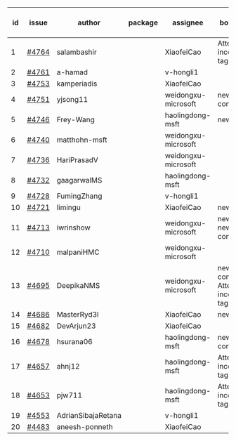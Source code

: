 | id | issue | author | package | assignee | bot advice | created date of issue | target release date | date from target |
| ------ | ------ | ------ | ------ | ------ | ------ | ------ | ------ | :-----: |
| 1 | [#4764](https://github.com/Azure/sdk-release-request/issues/4764) | salambashir |  | XiaofeiCao | Attention to inconsistent tag | 11-13 | 12-22 |  |
| 2 | [#4761](https://github.com/Azure/sdk-release-request/issues/4761) | a-hamad |  | v-hongli1 |  | 11-10 |  | 0 |
| 3 | [#4753](https://github.com/Azure/sdk-release-request/issues/4753) | kamperiadis |  | XiaofeiCao |  | 11-10 | 12-22 |  |
| 4 | [#4751](https://github.com/Azure/sdk-release-request/issues/4751) | yjsong11 |  | weidongxu-microsoft | new comment. | 11-09 | 11-24 |  |
| 5 | [#4746](https://github.com/Azure/sdk-release-request/issues/4746) | Frey-Wang |  | haolingdong-msft | new issue. | 11-09 | 11-24 |  |
| 6 | [#4740](https://github.com/Azure/sdk-release-request/issues/4740) | matthohn-msft |  | weidongxu-microsoft |  | 11-09 | 11-24 |  |
| 7 | [#4736](https://github.com/Azure/sdk-release-request/issues/4736) | HariPrasadV |  | weidongxu-microsoft |  | 11-08 | 11-24 |  |
| 8 | [#4732](https://github.com/Azure/sdk-release-request/issues/4732) | gaagarwalMS |  | haolingdong-msft |  | 11-08 | 11-24 |  |
| 9 | [#4728](https://github.com/Azure/sdk-release-request/issues/4728) | FumingZhang |  | v-hongli1 |  | 11-08 |  | 0 |
| 10 | [#4721](https://github.com/Azure/sdk-release-request/issues/4721) | limingu |  | XiaofeiCao | new issue. | 11-06 | 11-24 |  |
| 11 | [#4713](https://github.com/Azure/sdk-release-request/issues/4713) | iwrinshow |  | weidongxu-microsoft | new issue. new comment. | 11-06 | 11-24 |  |
| 12 | [#4710](https://github.com/Azure/sdk-release-request/issues/4710) | malpaniHMC |  | weidongxu-microsoft |  | 11-03 | 11-24 |  |
| 13 | [#4695](https://github.com/Azure/sdk-release-request/issues/4695) | DeepikaNMS |  | weidongxu-microsoft | new comment. Attention to inconsistent tag | 10-30 | 11-24 |  |
| 14 | [#4686](https://github.com/Azure/sdk-release-request/issues/4686) | MasterRyd3l |  | XiaofeiCao | new issue. | 10-26 | 11-24 |  |
| 15 | [#4682](https://github.com/Azure/sdk-release-request/issues/4682) | DevArjun23 |  | XiaofeiCao |  | 10-24 | 11-24 |  |
| 16 | [#4678](https://github.com/Azure/sdk-release-request/issues/4678) | hsurana06 |  | haolingdong-msft | new comment. | 10-23 | 11-24 |  |
| 17 | [#4657](https://github.com/Azure/sdk-release-request/issues/4657) | ahnj12 |  | haolingdong-msft | Attention to inconsistent tag | 10-17 | 11-24 |  |
| 18 | [#4653](https://github.com/Azure/sdk-release-request/issues/4653) | pjw711 |  | haolingdong-msft | Attention to inconsistent tag | 10-13 | 11-24 |  |
| 19 | [#4553](https://github.com/Azure/sdk-release-request/issues/4553) | AdrianSibajaRetana |  | v-hongli1 |  | 09-22 |  | 0 |
| 20 | [#4483](https://github.com/Azure/sdk-release-request/issues/4483) | aneesh-ponneth |  | XiaofeiCao |  | 08-31 | 09-22 |  |
